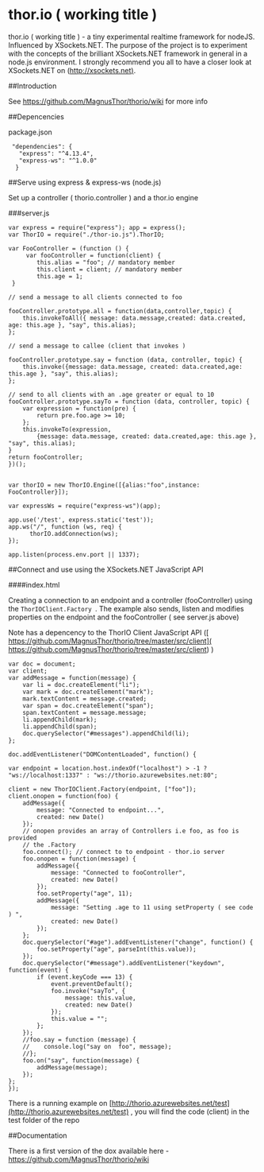 # thor.io ( working title ) 
thor.io ( working title )  - a tiny experimental realtime framework for nodeJS.  Influenced by XSockets.NET. The purpose of the project is to experiment with the concepts of the brilliant XSockets.NET framework in general in a node.js environment. I strongly recommend you all to have a closer look at XSockets.NET on ([http://xsockets.net)](http://xsockets.net).  

##Introduction


See https://github.com/MagnusThor/thorio/wiki for more info


##Depencencies 

package.json

     "dependencies": {
       "express": "^4.13.4",
       "express-ws": "^1.0.0"
      }


##Serve using express & express-ws (node.js)

Set up a controller ( thorio.controller ) and a thor.io engine

###server.js

    var express = require("express"); app = express();
    var ThorIO = require("./thor-io.js").ThorIO;
    
    var FooController = (function () {
     	 var fooController = function(client) {
        	this.alias = "foo"; // mandatory member
        	this.client = client; // mandatory member
        	this.age = 1;
     }
    
    // send a message to all clients connected to foo

    fooController.prototype.all = function(data,controller,topic) {
        this.invokeToAll({ message: data.message,created: data.created, age: this.age }, "say", this.alias);
    };
    
    // send a message to callee (client that invokes )

    fooController.prototype.say = function (data, controller, topic) {
        this.invoke({message: data.message, created: data.created,age: this.age }, "say", this.alias);
    };
    
    // send to all clients with an .age greater or equal to 10
    fooController.prototype.sayTo = function (data, controller, topic) {
        var expression = function(pre) {
            return pre.foo.age >= 10;
        };
        this.invokeTo(expression,
            {message: data.message, created: data.created,age: this.age }, "say", this.alias);
    }
    return fooController;
    })();
    
    
    var thorIO = new ThorIO.Engine([{alias:"foo",instance: FooController}]);

    var expressWs = require("express-ws")(app);
    
    app.use('/test', express.static('test'));
    app.ws("/", function (ws, req) {
          thorIO.addConnection(ws);
    });
    
    app.listen(process.env.port || 1337);



##Connect and use using the XSockets.NET JavaScript API


####index.html

Creating a connection to an endpoint and a controller (fooController) using the `ThorIOClient.Factory `. The example also sends, listen and modifies properties on the endpoint and the fooController ( see server.js above)
 
Note has a depencency to the ThorIO Client JavaScript API ([ https://github.com/MagnusThor/thorio/tree/master/src/client]( https://github.com/MagnusThor/thorio/tree/master/src/client) )

    var doc = document;
    var client;
    var addMessage = function(message) {
		var li = doc.createElement("li");
		var mark = doc.createElement("mark");
		mark.textContent = message.created;
		var span = doc.createElement("span");
		span.textContent = message.message;
		li.appendChild(mark);
		li.appendChild(span);
		doc.querySelector("#messages").appendChild(li);
    };
  
    doc.addEventListener("DOMContentLoaded", function() {

	var endpoint = location.host.indexOf("localhost") > -1 ? "ws://localhost:1337" : "ws://thorio.azurewebsites.net:80";

	client = new ThorIOClient.Factory(endpoint, ["foo"]);
	client.onopen = function(foo) {
		addMessage({
			message: "Connected to endpoint...",
			created: new Date()
		});
		// onopen provides an array of Controllers i.e foo, as foo is provided
		// the .Factory
		foo.connect(); // connect to to endpoint - thor.io server
		foo.onopen = function(message) {
			addMessage({
				message: "Connected to fooController",
				created: new Date()
			});
			foo.setProperty("age", 11);
			addMessage({
				message: "Setting .age to 11 using setProperty ( see code ) ",
				created: new Date()
			});
		};
		doc.querySelector("#age").addEventListener("change", function() {
			foo.setProperty("age", parseInt(this.value));
		});
		doc.querySelector("#message").addEventListener("keydown", function(event) {
			if (event.keyCode === 13) {
				event.preventDefault();
				foo.invoke("sayTo", {
					message: this.value,
					created: new Date()
				});
				this.value = "";
			};
		});
		//foo.say = function (message) {
		//    console.log("say on  foo", message);
		//};
		foo.on("say", function(message) {
			addMessage(message);
		});
	};
    });

There is a running example on [http://thorio.azurewebsites.net/test](http://thorio.azurewebsites.net/test) , you will find the code (client) in the test folder of the repo

##Documentation

There is a first version of the dox available here - https://github.com/MagnusThor/thorio/wiki

